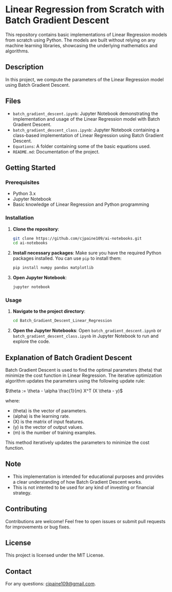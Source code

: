 # Linear Regression from Scratch with Batch Gradient Descent

This repository contains basic implementations of Linear Regression models from scratch using Python. The models are built without relying on any machine learning libraries, showcasing the underlying mathematics and algorithms.

## Description

In this project, we compute the parameters of the Linear Regression model using Batch Gradient Descent.

## Files

- `batch_gradient_descent.ipynb`: Jupyter Notebook demonstrating the implementation and usage of the Linear Regression model with Batch Gradient Descent.
- `batch_gradient_descent_class.ipynb`: Jupyter Notebook containing a class-based implementation of Linear Regression using Batch Gradient Descent.
- `Equations`: A folder containing some of the basic equations used.
- `README.md`: Documentation of the project.

## Getting Started

### Prerequisites

- Python 3.x
- Jupyter Notebook
- Basic knowledge of Linear Regression and Python programming

### Installation

1. **Clone the repository**:
    ```bash
    git clone https://github.com/cjpaine109/ai-notebooks.git
    cd ai-notebooks
    ```

2. **Install necessary packages**:
    Make sure you have the required Python packages installed. You can use `pip` to install them:
    ```bash
    pip install numpy pandas matplotlib
    ```

3. **Open Jupyter Notebook**:
    ```bash
    jupyter notebook
    ```

### Usage

1. **Navigate to the project directory**:
    ```bash
    cd Batch_Gradient_Descent_Linear_Regression
    ```

2. **Open the Jupyter Notebooks**:
    Open `batch_gradient_descent.ipynb` or `batch_gradient_descent_class.ipynb` in Jupyter Notebook to run and explore the code.

## Explanation of Batch Gradient Descent

Batch Gradient Descent is used to find the optimal parameters (theta) that minimize the cost function in Linear Regression. The iterative optimization algorithm updates the parameters using the following update rule:

$\theta := \theta - \alpha \frac{1}{m} X^T (X \theta - y)$

where:
- \(theta) is the vector of parameters.
- \(alpha) is the learning rate.
- \(X\) is the matrix of input features.
- \(y\) is the vector of output values.
- \(m\) is the number of training examples.

This method iteratively updates the parameters to minimize the cost function.

## Note

- This implementation is intended for educational purposes and provides a clear understanding of how Batch Gradient Descent works.
- This is not intented to be used for any kind of investing or financial strategy.

## Contributing

Contributions are welcome! Feel free to open issues or submit pull requests for improvements or bug fixes.

## License

This project is licensed under the MIT License.

## Contact

For any questions: cjpaine109@gmail.com.
